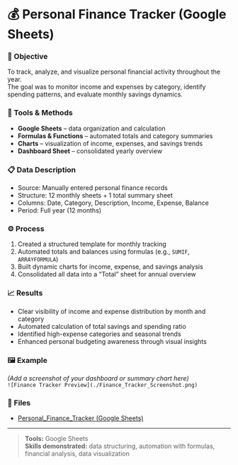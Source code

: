 # 💰 Personal Finance Tracker (Google Sheets)

### 📌 Objective
To track, analyze, and visualize personal financial activity throughout the year.  
The goal was to monitor income and expenses by category, identify spending patterns, and evaluate monthly savings dynamics.

### 🧰 Tools & Methods
- **Google Sheets** – data organization and calculation  
- **Formulas & Functions** – automated totals and category summaries  
- **Charts** – visualization of income, expenses, and savings trends  
- **Dashboard Sheet** – consolidated yearly overview  

### 📋 Data Description
- Source: Manually entered personal finance records  
- Structure: 12 monthly sheets + 1 total summary sheet  
- Columns: Date, Category, Description, Income, Expense, Balance  
- Period: Full year (12 months)

### ⚙️ Process
1. Created a structured template for monthly tracking  
2. Automated totals and balances using formulas (e.g., `SUMIF`, `ARRAYFORMULA`)  
3. Built dynamic charts for income, expense, and savings analysis  
4. Consolidated all data into a “Total” sheet for annual overview  

### 📈 Results
- Clear visibility of income and expense distribution by month and category  
- Automated calculation of total savings and spending ratio  
- Identified high-expense categories and seasonal trends  
- Enhanced personal budgeting awareness through visual insights  

### 🖼️ Example
*(Add a screenshot of your dashboard or summary chart here)*  
`![Finance Tracker Preview](./Finance_Tracker_Screenshot.png)`

### 📂 Files
- [Personal_Finance_Tracker (Google Sheets)](https://docs.google.com/spreadsheets/d/1SzK7iaq__meOTHeI78iiIPq8QMOGC-Po30qG-DJjCBo/edit?gid=636085762#gid=636085762)

---

> **Tools:** Google Sheets  
> **Skills demonstrated:** data structuring, automation with formulas, financial analysis, data visualization
